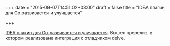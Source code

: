 +++
date = "2015-09-07T14:51:02+03:00"
draft = false
title = "IDEA плагин для Go развивается и улучшается"

+++

<p><a href="https://github.com/go-lang-plugin-org/go-lang-idea-plugin#pre-release-builds">IDEA плагин для Go развивается и улучшается</a>. Вышел пререлиз, в котором реализована интеграция с отладчиком delve.</p>


